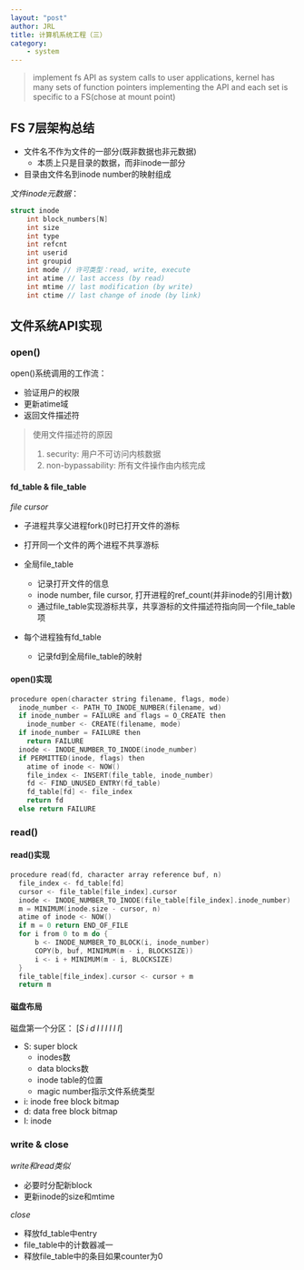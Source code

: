 ```yaml
---
layout: "post"
author: JRL
title: 计算机系统工程（三）
category:
    - system
---
```


> implement fs API as system calls to user applications, kernel has many sets of function pointers implementing the API and each set is specific to a FS(chose at mount point)


## FS 7层架构总结

+ 文件名不作为文件的一部分(既非数据也非元数据)
  + 本质上只是目录的数据，而非inode一部分
+ 目录由文件名到inode number的映射组成

*文件inode元数据*：
```c
struct inode
    int block_numbers[N]
    int size
    int type
    int refcnt
    int userid
    int groupid
    int mode // 许可类型：read, write, execute
    int atime // last access (by read)
    int mtime // last modification (by write)
    int ctime // last change of inode (by link)

```

## 文件系统API实现

### open()

open()系统调用的工作流：
+ 验证用户的权限
+ 更新atime域
+ 返回文件描述符

> 使用文件描述符的原因  
> 1. security: 用户不可访问内核数据
> 2. non-bypassability: 所有文件操作由内核完成

#### fd_table & file_table

*file cursor*
+ 子进程共享父进程fork()时已打开文件的游标
+ 打开同一个文件的两个进程不共享游标

+ 全局file_table
  + 记录打开文件的信息
  + inode number, file cursor, 打开进程的ref_count(并非inode的引用计数)
  + 通过file_table实现游标共享，共享游标的文件描述符指向同一个file_table项
+ 每个进程独有fd_table
  + 记录fd到全局file_table的映射

#### open()实现

```c
procedure open(character string filename, flags, mode)
  inode_number <- PATH_TO_INODE_NUMBER(filename, wd)
  if inode_number = FAILURE and flags = O_CREATE then
    inode_number <- CREATE(filename, mode)
  if inode_number = FAILURE then
    return FAILURE
  inode <- INODE_NUMBER_TO_INODE(inode_number)
  if PERMITTED(inode, flags) then
    atime of inode <- NOW()
    file_index <- INSERT(file_table, inode_number)
    fd <- FIND_UNUSED_ENTRY(fd_table)
    fd_table[fd] <- file_index
    return fd
  else return FAILURE  
```

### read()

#### read()实现

```c
procedure read(fd, character array reference buf, n)
  file_index <- fd_table[fd]
  cursor <- file_table[file_index].cursor
  inode <- INODE_NUMBER_TO_INODE(file_table[file_index].inode_number)
  m = MINIMUM(inode.size - cursor, n)
  atime of inode <- NOW()
  if m = 0 return END_OF_FILE
  for i from 0 to m do {
      b <- INODE_NUMBER_TO_BLOCK(i, inode_number)
      COPY(b, buf, MINIMUM(m - i, BLOCKSIZE))
      i <- i + MINIMUM(m - i, BLOCKSIZE)
  }
  file_table[file_index].cursor <- cursor + m
  return m
```

#### 磁盘布局

磁盘第一个分区：
$[S\;i\;d\;I\;I\;I\;I\;I\;I]$

+ S: super block
  + inodes数
  + data blocks数
  + inode table的位置
  + magic number指示文件系统类型
+ i: inode free block bitmap
+ d: data free block bitmap
+ I: inode

### write & close

*write和read类似*
+ 必要时分配新block
+ 更新inode的size和mtime

*close*
+ 释放fd_table中entry
+ file_table中的计数器减一
+ 释放file_table中的条目如果counter为0
